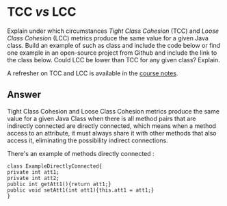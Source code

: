 # TCC *vs* LCC

Explain under which circumstances *Tight Class Cohesion* (TCC) and *Loose Class Cohesion* (LCC) metrics produce the same value for a given Java class. Build an example of such as class and include the code below or find one example in an open-source project from Github and include the link to the class below. Could LCC be lower than TCC for any given class? Explain.

A refresher on TCC and LCC is available in the [course notes](https://oscarlvp.github.io/vandv-classes/#cohesion-graph).

## Answer
Tight Class Cohesion and Loose Class Cohesion metrics produce the same value for a given Java Class when  there is all method pairs that are indirectly connected are directly connected, which means when a method access to an attribute, it must always share it  with other methods that also access it, eliminating  the possibility indirect connections.

There's an example of methods directly connected : 

```
class ExampleDirectlyConnected{  
private int att1;
private int att2;
public int getAtt1(){return att1;}
public void setAtt1(int att1){this.att1 = att1;}
}
```
